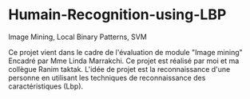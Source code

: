 # Humain-Recognition-using-LBP
Image Mining, Local Binary Patterns, SVM

Ce projet vient dans le cadre de l'évaluation de module "Image mining" Encadré par Mme Linda Marrakchi. Ce projet est réalisé par moi et ma collègue Ranim taktak. 
L'idée de projet est la reconnaissance d'une personne en utilisant les techniques de reconnaissance des caractéristiques (Lbp). 

